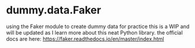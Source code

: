 # dummy.data.Faker
using the Faker module to create dummy data for practice
this is a WIP and will be updated as I learn more about this neat Python library.
the official docs are here: https://faker.readthedocs.io/en/master/index.html
